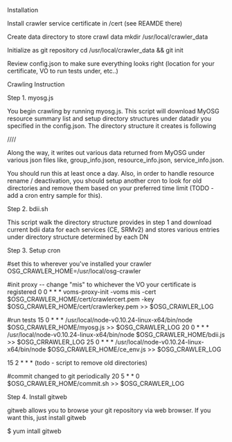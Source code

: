 Installation

Install crawler service certificate in /cert (see REAMDE there)

Create data directory to store crawl data
mkdir /usr/local/crawler_data

Initialize as git repository
cd /usr/local/crawler_data && git init

Review config.json to make sure everything looks right (location for your certificate, VO to run tests under, etc..)

Crawling Instruction

Step 1. myosg.js

You begin crawling by running myosg.js. This script will download MyOSG resource summary list and setup directory structures under datadir you specified in the config.json. The directory structure it creates is following

<datadir>/<grid type>/<resource group name>/<resource name>/<service name>

Along the way, it writes out various data returned from MyOSG under various json files like, group_info.json, resource_info.json, service_info.json.

You should run this at least once a day. Also, in order to handle resource rename / deactivation, you should setup another cron to look for old directories and remove them based on your preferred time limit (TODO - add a cron entry sample for this).

Step 2. bdii.sh

This script walk the directory structure provides in step 1 and download current bdii data for each services (CE, SRMv2) and stores various entries under directory structure determined by each DN

Step 3. Setup cron

#set this to wherever you've installed your crawler
OSG_CRAWLER_HOME=/usr/local/osg-crawler

#init proxy -- change "mis" to whichever the VO your certificate is registered
0 0 * * * voms-proxy-init -voms mis -cert $OSG_CRAWLER_HOME/cert/crawlercert.pem -key $OSG_CRAWLER_HOME/cert/crawlerkey.pem >> $OSG_CRAWLER_LOG

#run tests
15 0 * * * /usr/local/node-v0.10.24-linux-x64/bin/node $OSG_CRAWLER_HOME/myosg.js >> $OSG_CRAWLER_LOG
20 0 * * * /usr/local/node-v0.10.24-linux-x64/bin/node $OSG_CRAWLER_HOME/bdii.js >> $OSG_CRRAWLER_LOG
25 0 * * * /usr/local/node-v0.10.24-linux-x64/bin/node $OSG_CRAWLER_HOME/ce_env.js >> $OSG_CRAWLER_LOG

15 2 * * * (todo - script to remove old directories)

#commit changed to git periodically
20 5 * * 0 $OSG_CRAWLER_HOME/commit.sh >> $OSG_CRAWLER_LOG

Step 4. Install gitweb

gitweb allows you to browse your git repository via web browser. If you want this, just install gitweb

$ yum intall gitweb




